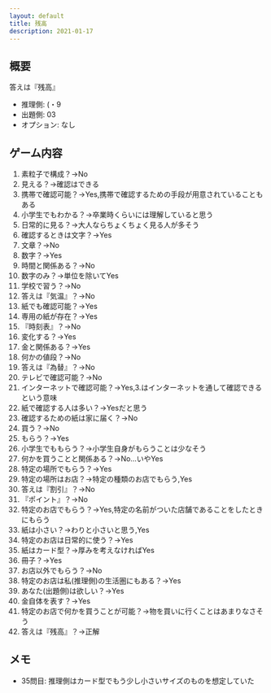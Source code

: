 ```yaml
---
layout: default
title: 残高
description: 2021-01-17
---
```


## 概要

答えは『残高』

- 推理側: (・9
- 出題側: 03
- オプション: なし

## ゲーム内容

1. 素粒子で構成？→No
2. 見える？→確認はできる
3. 携帯で確認可能？→Yes,携帯で確認するための手段が用意されていることもある
4. 小学生でもわかる？→卒業時くらいには理解していると思う
5. 日常的に見る？→大人ならちょくちょく見る人が多そう
6. 確認するときは文字？→Yes
7. 文章？→No
8. 数字？→Yes
9. 時間と関係ある？→No
10. 数字のみ？→単位を除いてYes
11. 学校で習う？→No
12. 答えは『気温』？→No
13. 紙でも確認可能？→Yes
14. 専用の紙が存在？→Yes
15. 『時刻表』？→No
16. 変化する？→Yes
17. 金と関係ある？→Yes
18. 何かの値段？→No
19. 答えは『為替』？→No
20. テレビで確認可能？→No
21. インターネットで確認可能？→Yes,3.はインターネットを通して確認できるという意味
22. 紙で確認する人は多い？→Yesだと思う
23. 確認するための紙は家に届く？→No
24. 買う？→No
25. もらう？→Yes
26. 小学生でももらう？→小学生自身がもらうことは少なそう
27. 何かを買うことと関係ある？→No…いやYes
28. 特定の場所でもらう？→Yes
29. 特定の場所はお店？→特定の種類のお店でもらう,Yes
30. 答えは『割引』？→No
31. 『ポイント』？→No
32. 特定のお店でもらう？→Yes,特定の名前がついた店舗であることをしたときにもらう
33. 紙は小さい？→わりと小さいと思う,Yes
34. 特定のお店は日常的に使う？→Yes
35. 紙はカード型？→厚みを考えなければYes
36. 冊子？→Yes
37. お店以外でもらう？→No
38. 特定のお店は私(推理側)の生活圏にもある？→Yes
39. あなた(出題側)は欲しい？→Yes
40. 金自体を表す？→Yes
41. 特定のお店で何かを買うことが可能？→物を買いに行くことはあまりなさそう
42. 答えは『残高』？→正解

## メモ

- 35問目: 推理側はカード型でもう少し小さいサイズのものを想定していた
